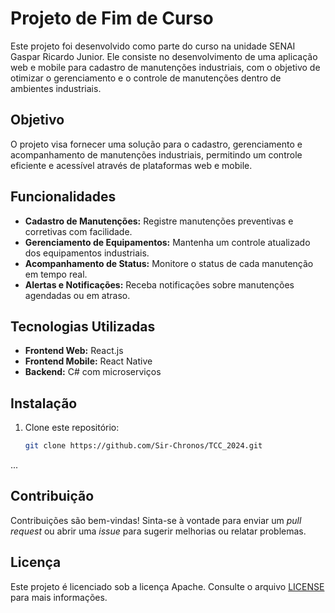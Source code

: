 # Projeto de Fim de Curso

Este projeto foi desenvolvido como parte do curso na unidade SENAI Gaspar Ricardo Junior. Ele consiste no desenvolvimento de uma aplicação web e mobile para cadastro de manutenções industriais, com o objetivo de otimizar o gerenciamento e o controle de manutenções dentro de ambientes industriais.

## Objetivo

O projeto visa fornecer uma solução para o cadastro, gerenciamento e acompanhamento de manutenções industriais, permitindo um controle eficiente e acessível através de plataformas web e mobile.

## Funcionalidades

- **Cadastro de Manutenções:** Registre manutenções preventivas e corretivas com facilidade.
- **Gerenciamento de Equipamentos:** Mantenha um controle atualizado dos equipamentos industriais.
- **Acompanhamento de Status:** Monitore o status de cada manutenção em tempo real.
- **Alertas e Notificações:** Receba notificações sobre manutenções agendadas ou em atraso.

## Tecnologias Utilizadas

- **Frontend Web:** React.js
- **Frontend Mobile:** React Native
- **Backend:** C# com microserviços

## Instalação

1. Clone este repositório:
    ```bash
    git clone https://github.com/Sir-Chronos/TCC_2024.git
    ```
...

## Contribuição

Contribuições são bem-vindas! Sinta-se à vontade para enviar um *pull request* ou abrir uma *issue* para sugerir melhorias ou relatar problemas.

## Licença

Este projeto é licenciado sob a licença Apache. Consulte o arquivo [LICENSE](LICENSE) para mais informações.
